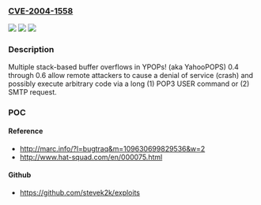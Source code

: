 ### [CVE-2004-1558](https://cve.mitre.org/cgi-bin/cvename.cgi?name=CVE-2004-1558)
![](https://img.shields.io/static/v1?label=Product&message=n%2Fa&color=blue)
![](https://img.shields.io/static/v1?label=Version&message=n%2Fa&color=blue)
![](https://img.shields.io/static/v1?label=Vulnerability&message=n%2Fa&color=brighgreen)

### Description

Multiple stack-based buffer overflows in YPOPs! (aka YahooPOPS) 0.4 through 0.6 allow remote attackers to cause a denial of service (crash) and possibly execute arbitrary code via a long (1) POP3 USER command or (2) SMTP request.

### POC

#### Reference
- http://marc.info/?l=bugtraq&m=109630699829536&w=2
- http://www.hat-squad.com/en/000075.html

#### Github
- https://github.com/stevek2k/exploits

